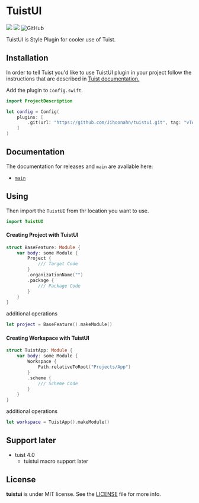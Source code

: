 # TuistUI

<p>
  <img src="https://img.shields.io/badge/Swift-5.9-f05318.svg" />
  <img src="https://img.shields.io/badge/tuist-plugin-blue.svg" />
  <img alt="GitHub" src="https://img.shields.io/github/license/Jihoonahn/tuistui">
</p>

TuistUI is Style Plugin for cooler use of Tuist.

## Installation

In order to tell Tuist you'd like to use TuistUI plugin in your project follow the instructions that are described in [Tuist documentation.](https://docs.tuist.io/plugins/using-plugins)

Add the plugin to `Config.swift`.
```swift
import ProjectDescription

let config = Config(
    plugins: [
        .git(url: "https://github.com/Jihoonahn/tuistui.git", tag: "vTAG")
    ]
)
```


## Documentation
The documentation for releases and `main` are available here:
- [`main`](https://jihoonahn.github.io/tuistui/main/documentation/tuistui/)

## Using

Then import the `TuistUI` from thr location you want to use.

```swift
import TuistUI
```

#### Creating Project with TuistUI

```swift
struct BaseFeature: Module {
    var body: some Module {
        Project {
            /// Target Code
        }
        .organizationName("")
        .package {
            /// Package Code
        }
    }    
}
```

additional operations

```swift
let project = BaseFeature().makeModule()
```


#### Creating Workspace with TuistUI

```swift
struct TuistApp: Module {
    var body: some Module {
        Workspace {
            Path.relativeToRoot("Projects/App")
        }
        .scheme {
            /// Scheme Code
        }
    }
}
```

additional operations

```swift
let workspace = TuistApp().makeModule()
```

## Support later

- tuist 4.0
  - tuistui macro support later


## License
**tuistui** is under MIT license. See the [LICENSE](https://github.com/Jihoonahn/tuistui/blob/main/LICENSE) file for more info.
